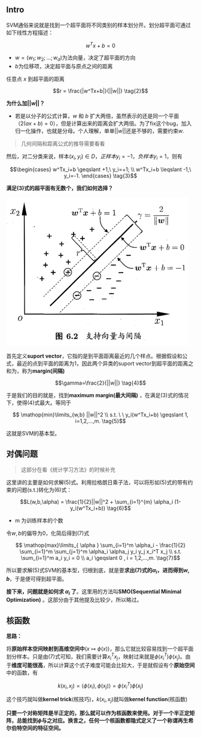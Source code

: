 ## Intro

SVM通俗来说就是找到一个超平面将不同类别的样本划分开。划分超平面可通过如下线性方程描述：

$$w^Tx+b=0 \tag{1}$$

- $w=(w_1;w_2;...;w_d)$为法向量，决定了超平面的方向
- $b$为位移项，决定超平面与原点之间的距离

任意点 $x$ 到超平面的距离

$$r = \frac{|w^Tx+b|}{||w||} \tag{2}$$

**为什么加$||w||$？**

- 若是以分子的公式计算，$w$ 和 $b$ 扩大两倍，虽然表示的还是同一个平面（$2(ax+b)=0$），但是计算出来的距离会扩大两倍。为了fix这个bug，加入归一化操作，也就是分母。个人理解，单单$||w||$还是不够的，需要约束$w$.

>几何间隔和距离公式的推导需要看看

然后，对二分类来说，样本$(x_i, y_i) \in D，正样本y_i=-1，负样本y_i=1$，则有

$$\begin{cases}
w^Tx_i+b \geqslant +1,\ y_i=+1; \\
w^Tx_i+b \leqslant -1,\ y_i=-1.
\end{cases} \tag{3}$$

**满足(3)式的超平面有无数个，我们如何选择？**

![](assets/Chapter6_SVM-99d0d.png)

首先定义**suport vector**，它指的是到平面距离最近的几个样点。根据假设和公式，最近的点到平面的距离为1，因此两个异类的suport vector到超平面的距离之和为，称为**margin(间隔)**

$$\gamma=\frac{2}{||w||} \tag{4}$$

于是我们的目的就是，找到**maximum margin(最大间隔)** ，在满足(3)式的情况下，使得(4)式最大。等同于

$$
\mathop{min}\limits_{w,b} ||w||^2 \\
s.t. \ \ y_i(w^Tx_i+b) \geqslant 1, i=1,2,...,m.
\tag{5}$$

这就是SVM的基本型。

## 对偶问题

>这部分在看《统计学习方法》的时候补充

这里讲的主要是如何求解(5)式。利用拉格朗日乘子法，可以将形如(5)式的带有约束的问题(s.t.)转化为(6)式：

$$L(w,b,\alpha) = \frac{1}{2}||w||^2 + \sum_{i=1}^{m} \alpha_i (1-y_i(w^Tx_i+b)) \tag{6}$$

- m 为训练样本的个数

令$w, b$的偏导为0，化简后得到(7)式

$$
\mathop{max}\limits_{ \alpha } \sum_{i=1}^m \alpha_i - \frac{1}{2} \sum_{i=1}^m \sum_{j=1}^m \alpha_i \alpha_j y_i y_j x_i^T x_j \\
s.t. \sum_{i=1}^m a_i y_i = 0 \\
a_i \geqslant 0 , i = 1,2,...,m.
\tag{7}$$

所以要求解(5)式SVM的基本型，归根到底，就是要**求出(7)式的$\alpha_i$，进而得到$w, b$**，于是便可得到超平面。

**接下来，问题就是如何求 $\alpha_i$ 了**。这里用的方法叫**SMO(Sequential Minimal Optimization)** 。这部分由于其他提及比较少，所以略过。

## 核函数

**思路：**

将**原始样本空间映射到高维空间中**($x \mapsto \phi(x)$)，那么它就比较容易找到一个超平面划分样本。只是由(7)式可知，我们需要计算$x_i^T x_j$，映射过来就是$\phi(x_i^T) \phi(x_j)$。由于**维度可能很高**，所以计算这个式子难度可能会比较大，于是就假设有个**原始空间**中的函数，有

$$k(x_i,x_j) = \langle \phi(x_i), \phi(x_j) \rangle = \phi(x_i^T) \phi(x_j)$$

这个技巧就叫做**kernel trick**(核技巧)，$k(x_i,x_j)$就叫做**kernel function**(核函数)

**只要一个对称矩阵是半正定的，那么就可以作为核函数来使用。对于一个半正定矩阵，总能找到$\phi$与之对应。换言之，任何一个核函数都隐式定义了一个称谓再生希尔伯特空间的特征空间。**

